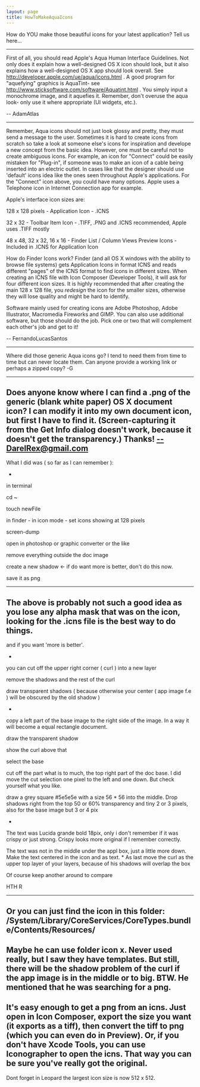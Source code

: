 ```yaml
---
layout: page
title: HowToMakeAquaIcons
---
```


How do YOU make those beautiful icons for your latest application?  Tell us here...

----

First of all, you should read Apple's Aqua Human Interface Guidelines. Not only does it explain how a well-designed OS X icon should look, but it also explains how a well-designed OS X app should look overall. See http://developer.apple.com/ue/aqua/icons.html . A good program for "aquefying" graphics is AquaTint- see http://www.sticksoftware.com/software/Aquatint.html . You simply input a monochrome image, and it aquefies it. Remember, don't overuse the aqua look- only use it where appropriate (UI widgets, etc.).

-- AdamAtlas

----

Remember, Aqua icons should not just look glossy and pretty, they must send a message to the user. Sometimes it is hard to create icons from scratch so take a look at someone else's icons for inspiration and develope a new concept from the basic idea. However, one must be careful not to create ambiguous icons. For example, an icon for "Connect" could be easily mistaken for "Plug-in", if someone was to make an icon of a cable being inserted into an electric outlet. In cases like that the designer should use 'default' icons idea like the ones seen throughout Apple's applications. For the "Connect" icon above, you could have many options. Apple uses a Telephone icon in Internet Connection app for example.

Apple's interface icon sizes are:

128 x 128 pixels - Application Icon - .ICNS

32 x 32 - Toolbar Item Icon - .TIFF, .PNG and .ICNS recommended, Apple uses .TIFF mostly

48 x 48, 32 x 32, 16 x 16 - Finder List / Column Views Preview Icons - Included in .ICNS for Application Icon

How do Finder Icons work?
Finder (and all OS X windows with the ability to browse file systems) gets Application Icons in format ICNS and reads different "pages" of the ICNS format to find icons in different sizes. When creating an ICNS file with Icon Composer (Developer Tools), it will ask for four different icon sizes. It is highly recommended that after creating the main 128 x 128 file, you _redesign_ the icon for the smaller sizes, otherwise they will lose quality and might be hard to identify.

Software mainly used for creating icons are Adobe Photoshop, Adobe Illustrator, Macromedia Fireworks and GIMP. You can also use additional software, but those should do the job. Pick one or two that will complement each other's job and get to it!

-- FernandoLucasSantos

----

Where did those generic Aqua icons go?  I tend to need them from time to time but can never locate them.  Can anyone provide a working link or perhaps a zipped copy? -G

----

Does anyone know where I can find a .png of the generic (blank white paper) OS X document icon?  I can modify it into my own document icon, but first I have to find it.  (Screen-capturing it from the Get Info dialog doesn't work, because it doesn't get the transparency.)  Thanks!  --DarelRex@gmail.com
----

What I did was ( so far as I can remember ):


*
in terminal

cd ~

touch newFile 

in finder - in icon mode - set icons showing at 128 pixels

screen-dump

open in photoshop or graphic converter or the like

remove everything outside the doc image

create a new shadow <- if do want more is better, don't do this now.

save it as png


----
The above is probably not such a good idea as you lose any alpha mask that was on the icon, looking for the .icns file is the best way to do things.
----

and if you want 'more is better'.

*
you can cut off the upper right corner ( curl ) into a new layer

remove the shadows and the rest of the curl

draw transparent shadows ( because otherwise your center ( app image f.e ) will be obscured by the old shadow )


*
copy a left part of the base image to the right side of the image. In a way it will become a equal rectangle document.

draw the transparent shadow


show the curl above that

select the base

cut off the part what is to much, the top right part of the doc base. I did move the cut selection one pixel to the left and one down. But check yourself what you like.

draw a grey square #5e5e5e with a size 56 * 56 into the middle. Drop shadows right from the top 50 or 60% transparency and tiny 2 or 3 pixels, also for the base image but 3 or 4 pix

*
The text was Lucida grande bold 18pix, only i don't remember if it was crispy or just strong. Crispy looks more original if I remember correctly.

The text was not in the middle under the appl box, just a little more down. Make the text centered in the icon and as text.
*
As last move the curl as the upper top layer of your layers, because of his shadows will overlap the box


Of course keep another around to compare

HTH
R

----
Or you can just find the icon in this folder: /System/Library/CoreServices/CoreTypes.bundle/Contents/Resources/
----
Maybe he can use folder icon x. Never used really, but I saw they have templates. But still, there will be the shadow problem of the curl if the app image is in the middle or to big. BTW. He mentioned that he was searching for a png. 
----
It's easy enough to get a png from an icns. Just open in Icon Composer, export the size you want (it exports as a tiff), then convert the tiff to png (which you can even do in Preview). Or, if you don't have Xcode Tools, you can use Iconographer to open the icns. That way you can be sure you've really got the original.
----
Dont forget in Leopard the largest icon size is now 512 x 512.

